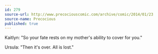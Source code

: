 ```yaml
---
id: 279
source-url: http://www.precociouscomic.com/archive/comic/2014/01/23
source-name: Precocious
published: true
---
```

 Kaitlyn: "So your fate rests on my mother's ability to cover for you."

 Ursula: "Then it's over. All is lost."
